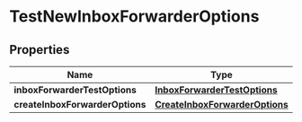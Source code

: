 
# TestNewInboxForwarderOptions

## Properties
Name | Type | Description | Notes
------------ | ------------- | ------------- | -------------
**inboxForwarderTestOptions** | [**InboxForwarderTestOptions**](InboxForwarderTestOptions) |  | 
**createInboxForwarderOptions** | [**CreateInboxForwarderOptions**](CreateInboxForwarderOptions) |  | 



